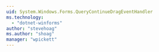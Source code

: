 ```yaml
---
uid: System.Windows.Forms.QueryContinueDragEventHandler
ms.technology: 
  - "dotnet-winforms"
author: "stevehoag"
ms.author: "shoag"
manager: "wpickett"
---
```


